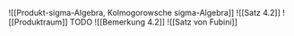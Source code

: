 ![[Produkt-sigma-Algebra,  Kolmogorowsche sigma-Algebra]]
![[Satz 4.2]]
![[Produktraum]]
TODO
![[Bemerkung 4.2]]
![[Satz von Fubini]]